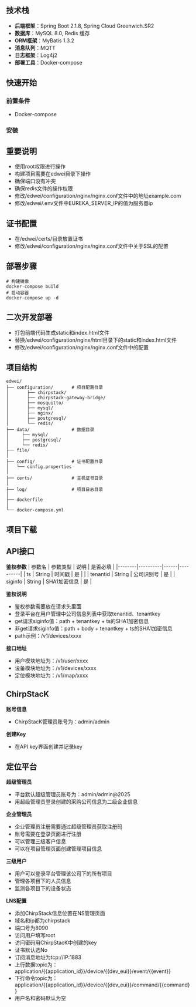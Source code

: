 

## 技术栈

- **后端框架**：Spring Boot 2.1.8, Spring Cloud Greenwich.SR2
- **数据库**：MySQL 8.0, Redis 缓存
- **ORM框架**：MyBatis 1.3.2
- **消息队列**：MQTT
- **日志框架**：Log4j2
- **部署工具**：Docker-compose

## 快速开始

### 前置条件

- Docker-compose

### 安装

## 重要说明

- 使用root权限进行操作
- 构建项目需要在edwei目录下操作
- 确保端口没有冲突
- 确保redis文件的操作权限
- 修改/edwei/configuration/nginx/nginx.conf文件中的地址example.com
- 修改/edwei/.env文件中EUREKA_SERVER_IP的值为服务器ip

## 证书配置

- 在/edwei/certs/目录放置证书
- 修改/edwei/configuration/nginx/nginx.conf文件中关于SSL的配置

## 部署步骤

```
# 构建镜像
docker-compose build
# 启动容器
docker-compose up -d

```
## 二次开发部署

- 打包前端代码生成static和index.html文件
- 替换/edwei/configuration/nginx/html目录下的static和index.html文件
- 修改/edwei/configuration/nginx/nginx.conf文件中的配置

## 项目结构

```
edwei/
├── configuration/       # 项目配置目录
│       ├── chirpstack/
│       ├── chirpstack-gateway-bridge/
│       ├── mosquitto/
│       ├── mysql/
│       ├── nginx/
│       ├── postgresql/
│       └── redis/
├── data/                # 数据目录
│     ├── mysql/
│     ├── postgresql/
│     └── redis/
├── file/
│
├── config/              # 证书配置目录
│   └── config.properties
│
├── certs/               # 主机证书目录
│
├── log/                 # 项目日志目录
│
├── dockerfile
│
└── docker-compose.yml

```

## 项目下载

## API接口

**鉴权参数**
| 参数名 | 参数类型 | 说明 | 是否必填 |
|--------|----------|------|----------|
| ts | String | 时间戳 | 是 | |
| tenantid | String | 公司识别号 | 是 |
| siginfo | String | SHA1加密信息 | 是 |

**鉴权说明**  
- 鉴权参数需要放在请求头里面
- 登录平台在用户管理中公司信息列表中获取tenantid、tenantkey
- get请求siginfo值：path + tenantkey + ts的SHA1加密信息
- 非get请求siginfo值：path + body + tenantkey + ts的SHA1加密信息
- path示例：/v1/devices/xxxx

**接口地址**  
- 用户模块地址为：/v1/user/xxxx
- 设备模块地址为：/v1/devices/xxxx
- 定位模块地址为：/v1/map/xxxx

## ChirpStacK

**账号信息**
- ChirpStacK管理员账号为：admin/admin

**创建Key**
- 在API key界面创建并记录key

## 定位平台

**超级管理员**
- 平台默认超级管理员账号为：admin/admin@2025
- 用超级管理员登录创建的采购公司信息为二级企业信息

**企业管理员**
- 企业管理员注册需要通过超级管理员获取注册码
- 账号需要在登录页面进行注册
- 可以管理三级客户信息
- 可以在项目管理页面创建管理项目信息

**三级用户**   
- 用户可以登录平台管理该公司下的所有项目
- 管理各项目下的人员信息
- 监测各项目下的设备状态

**LNS配置**
- 添加ChirpStack信息位置在NS管理页面
- 域名和ip都为chirpstack
- 端口号为8090
- 访问用户填写root
- 访问密码用ChirpStacK中创建的key
- 证书默认选No
- 订阅消息地址为tcp://IP:1883
- 上行数据topic为：application/{{application_id}}/device/{{dev_eui}}/event/{{event}}
- 下行命令topic为：application/{{application_id}}/device/{{dev_eui}}/command/{{command}}
- 用户名和密码默认为空


